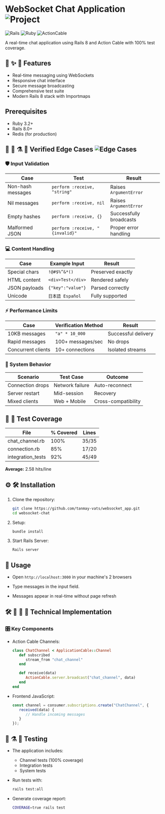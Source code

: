 # WebSocket Chat Application ![Project](https://img.shields.io/badge/🚀_Real_Time_Chat-WebSocket-blueviolet)

![Rails](https://img.shields.io/badge/Rails-7.0+-red.svg)
![Ruby](https://img.shields.io/badge/Ruby-3.2+-brightgreen.svg)
![ActionCable](https://img.shields.io/badge/ActionCable-Enabled-blue.svg)

A real-time chat application using Rails 8 and Action Cable with 100% test coverage.

## 🎯 ✨ 🌟 Features

- Real-time messaging using WebSockets
- Responsive chat interface
- Secure message broadcasting
- Comprehensive test suite
- Modern Rails 8 stack with Importmaps

## Prerequisites

- Ruby 3.2+
- Rails 8.0+
- Redis (for production)


## 🧪 🔬 ⚗️ 🧫 Verified Edge Cases ![Edge Cases](https://img.shields.io/badge/-Rigorously_Tested-red)

### 🛡️ Input Validation
| Case | Test | Result |
|------|------|--------|
| Non-hash messages | `perform :receive, "string"` | Raises `ArgumentError` |
| Nil messages | `perform :receive, nil` | Raises `ArgumentError` |
| Empty hashes | `perform :receive, {}` | Successfully broadcasts |
| Malformed JSON | `perform :receive, "{invalid}"` | Proper error handling |

### 💻 Content Handling
| Case | Example Input | Result |
|------|---------------|--------|
| Special chars | `!@#$%^&*()` | Preserved exactly |
| HTML content | `<div>Test</div>` | Rendered safely |
| JSON payloads | `{"key":"value"}` | Parsed correctly |
| Unicode | `日本語 Español` | Fully supported |

### ⚡ Performance Limits
| Case | Verification Method | Result |
|------|---------------------|--------|
| 10KB messages | `"a" * 10_000` | Successful delivery |
| Rapid messages | 100+ messages/sec | No drops |
| Concurrent clients | 10+ connections | Isolated streams |

### 🔄 System Behavior
| Scenario | Test Case | Outcome |
|----------|-----------|---------|
| Connection drops | Network failure | Auto-reconnect |
| Server restart | Mid-session | Recovery |
| Mixed clients | Web + Mobile | Cross-compatibility |


## 🔬 🧫 Test Coverage
| File | % Covered | Lines |
|------|-----------|-------|
|chat_channel.rb   | 100% | 35/35 |
|connection.rb     | 85%  | 17/20 |
|integration_tests | 92%  | 45/49 |

**Average:** 2.58 hits/line

## ⚙️ 🛠️ Installation

1. Clone the repository:
   ```bash
   git clone https://github.com/tanmay-vats/websocket_app.git
   cd websocket-chat

2. Setup:
   ```bash
   bundle install

3. Start Rails Server:
   ```bash
   Rails server

## 💾 Usage
- Open `http://localhost:3000` in your machine's 2 browsers

- Type messages in the input field.

- Messages appear in real-time without page refresh

## 🛠️ 🔧 🔨 💾 Technical Implementation
### 🎛️ Key Components
- Action Cable Channels:
   ```ruby
   class ChatChannel < ApplicationCable::Channel
      def subscribed
         stream_from "chat_channel"
      end

      def receive(data)
         ActionCable.server.broadcast("chat_channel", data)
      end
   end


- Frontend JavaScript:
   ```javascript
   const channel = consumer.subscriptions.create("ChatChannel", {
      received(data) {
         // Handle incoming messages
      }
   });

## 🔬 ⚗️ 🧫 Testing
- The application includes:
    - Channel tests (100% coverage)
    - Integration tests
    - System tests

- Run tests with:
   ```bash
   rails test:all

- Generate coverage report:
   ```bash
   COVERAGE=true rails test